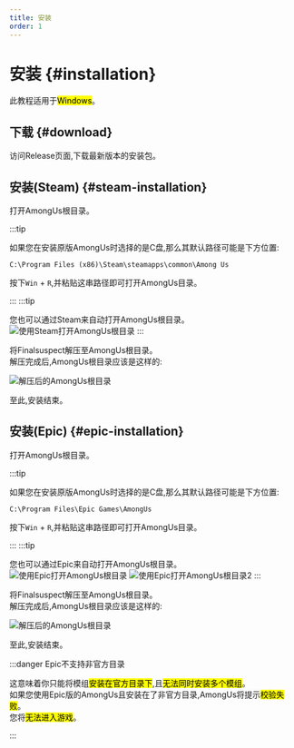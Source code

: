 ```yaml
---
title: 安装
order: 1
---
```

# 安装 {#installation}

此教程适用于<mark>Windows</mark>。

## 下载 {#download}

访问Release页面,下载最新版本的安装包。

<Links
  :items="[
    {
      name: '在GitHub上获取发行版',
      link: 'https://github.com/XtremeWave/FinalSuspect/release',
      icon: 'codicon:github-inverted',
      alt: 'Github'
    }
  ]"
/>

## 安装(Steam) {#steam-installation}

打开AmongUs根目录。

:::tip

如果您在安装原版AmongUs时选择的是C盘,那么其默认路径可能是下方位置:

``` [文件资源管理器]
C:\Program Files (x86)\Steam\steamapps\common\Among Us
```
按下`Win` + `R`,并粘贴这串路径即可打开AmongUs目录。

:::
:::tip

您也可以通过Steam来自动打开AmongUs根目录。
![使用Steam打开AmongUs根目录](https://api.xtreme.net.cn/Docs/FinalSuspect/Guide/OpenAmongUsWithSteam.png)
:::

将Finalsuspect解压至AmongUs根目录。\
解压完成后,AmongUs根目录应该是这样的:

![解压后的AmongUs根目录](https://api.xtreme.net.cn/Docs/FinalSuspect/Guide/SteamUnzip.png)

至此,安装结束。

## 安装(Epic) {#epic-installation}

打开AmongUs根目录。

:::tip

如果您在安装原版AmongUs时选择的是C盘,那么其默认路径可能是下方位置:

``` [文件资源管理器]
C:\Program Files\Epic Games\AmongUs
```
按下`Win` + `R`,并粘贴这串路径即可打开AmongUs目录。

:::
:::tip

您也可以通过Epic来自动打开AmongUs根目录。
![使用Epic打开AmongUs根目录](https://api.xtreme.net.cn/Docs/FinalSuspect/Guide/OpenAmongWithEpic.png)
![使用Epic打开AmongUs根目录2](https://api.xtreme.net.cn/Docs/FinalSuspect/Guide/OpenAmongWithEpic2.png)
:::

将Finalsuspect解压至AmongUs根目录。\
解压完成后,AmongUs根目录应该是这样的:

![解压后的AmongUs根目录](https://api.xtreme.net.cn/Docs/FinalSuspect/Guide/EpicUnzip.png)

至此,安装结束。

:::danger Epic不支持非官方目录

这意味着你只能将模组<mark>安装在官方目录下</mark>,且<mark>无法同时安装多个模组</mark>。\
如果您使用Epic版的AmongUs且安装在了非官方目录,AmongUs将提示<mark>校验失败</mark>。\
您将<mark>无法进入游戏</mark>。

:::